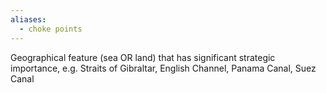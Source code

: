 ```yaml
---
aliases:
  - choke points
---
```

Geographical feature (sea OR land) that has significant strategic importance, e.g. Straits of Gibraltar, English Channel, Panama Canal, Suez Canal